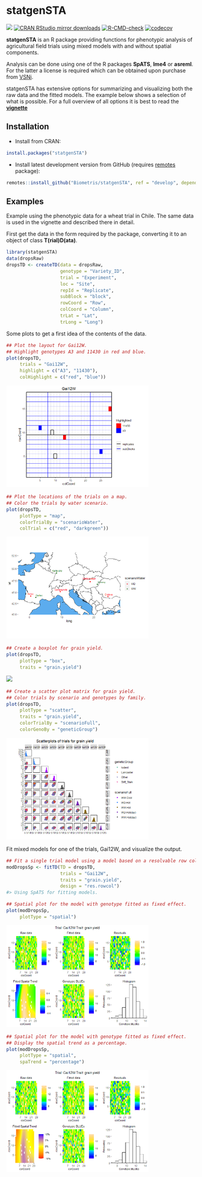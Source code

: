
<!-- README.md is generated from README.Rmd. Please edit that file -->

# statgenSTA

[![](https://www.r-pkg.org/badges/version/statgenSTA)](https://www.r-pkg.org/pkg/statgenSTA)
[![CRAN RStudio mirror
downloads](https://cranlogs.r-pkg.org/badges/statgenSTA)](https://www.r-pkg.org/pkg/statgenSTA)
[![R-CMD-check](https://github.com/Biometris/statgenSTA/workflows/R-CMD-check/badge.svg)](https://github.com/Biometris/statgenSTA/actions?workflow=R-CMD-check)
[![codecov](https://codecov.io/gh/Biometris/statgenSTA/branch/main/graph/badge.svg)](https://app.codecov.io/gh/Biometris/statgenSTA)

**statgenSTA** is an R package providing functions for phenotypic
analysis of agricultural field trials using mixed models with and
without spatial components.

Analysis can be done using one of the R packages **SpATS**, **lme4** or
**asreml**. For the latter a license is required which can be obtained
upon purchase from [VSNi](https://vsni.co.uk/software/asreml-r).

statgenSTA has extensive options for summarizing and visualizing both
the raw data and the fitted models. The example below shows a selection
of what is possible. For a full overview of all options it is best to
read the
[**vignette**](https://biometris.github.io/statgenSTA/articles/statgenSTA.html)

## Installation

- Install from CRAN:

``` r
install.packages("statgenSTA")
```

- Install latest development version from GitHub (requires
  [remotes](https://github.com/r-lib/remotes) package):

``` r
remotes::install_github("Biometris/statgenSTA", ref = "develop", dependencies = TRUE)
```

## Examples

Example using the phenotypic data for a wheat trial in Chile. The same
data is used in the vignette and described there in detail.

First get the data in the form required by the package, converting it to
an object of class **T(rial)D(ata)**.

``` r
library(statgenSTA)
data(dropsRaw)
dropsTD <- createTD(data = dropsRaw,
                    genotype = "Variety_ID", 
                    trial = "Experiment",
                    loc = "Site",
                    repId = "Replicate", 
                    subBlock = "block",
                    rowCoord = "Row", 
                    colCoord = "Column", 
                    trLat = "Lat", 
                    trLong = "Long")
```

Some plots to get a first idea of the contents of the data.

``` r
## Plot the layout for Gai12W.
## Highlight genotypes A3 and 11430 in red and blue.
plot(dropsTD, 
     trials = "Gai12W", 
     highlight = c("A3", "11430"),
     colHighlight = c("red", "blue"))
```

<img src="man/figures/README-layoutPlot-1.png" width="75%" />

``` r
## Plot the locations of the trials on a map.
## Color the trials by water scenario.
plot(dropsTD, 
     plotType = "map",
     colorTrialBy = "scenarioWater",
     colTrial = c("red", "darkgreen"))
```

<img src="man/figures/README-mapPlot-1.png" width="75%" />

``` r
## Create a boxplot for grain yield.
plot(dropsTD, 
     plotType = "box", 
     traits = "grain.yield")
```

<img src="man/figures/README-boxPlot-1.png" width="75%" />

``` r
## Create a scatter plot matrix for grain yield.
## Color trials by scenario and genotypes by family.
plot(dropsTD, 
     plotType = "scatter", 
     traits = "grain.yield", 
     colorTrialBy = "scenarioFull", 
     colorGenoBy = "geneticGroup")
```

<img src="man/figures/README-scatterPlot-1.png" width="75%" />

Fit mixed models for one of the trials, Gai12W, and visualize the
output.

``` r
## Fit a single trial model using a model based on a resolvable row column design.
modDropsSp <- fitTD(TD = dropsTD, 
                    trials = "Gai12W", 
                    traits = "grain.yield",
                    design = "res.rowcol")
#> Using SpATS for fitting models.
```

``` r
## Spatial plot for the model with genotype fitted as fixed effect.
plot(modDropsSp, 
     plotType = "spatial")
```

<img src="man/figures/README-basePlot-1.png" width="75%" />

``` r
## Spatial plot for the model with genotype fitted as fixed effect.
## Display the spatial trend as a percentage.
plot(modDropsSp, 
     plotType = "spatial", 
     spaTrend = "percentage")
```

<img src="man/figures/README-spatialPlot-1.png" width="75%" />

